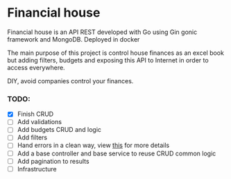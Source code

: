 # Financial house

Financial house is an API REST developed with Go using Gin gonic framework and MongoDB.
Deployed in docker

The main purpose of this project is control house finances as an excel book but adding
filters, budgets and exposing this API to Internet in order to access everywhere.

DIY, avoid companies control your finances.

### TODO:

- [x] Finish CRUD
- [ ] Add validations
- [ ] Add budgets CRUD and logic
- [ ] Add filters
- [ ] Hand errors in a clean way, view [this](https://github.com/henrmota/errors-handling-example) for more details
- [ ] Add a base controller and base service to reuse CRUD common logic
- [ ] Add pagination to results 
- [ ] Infrastructure
